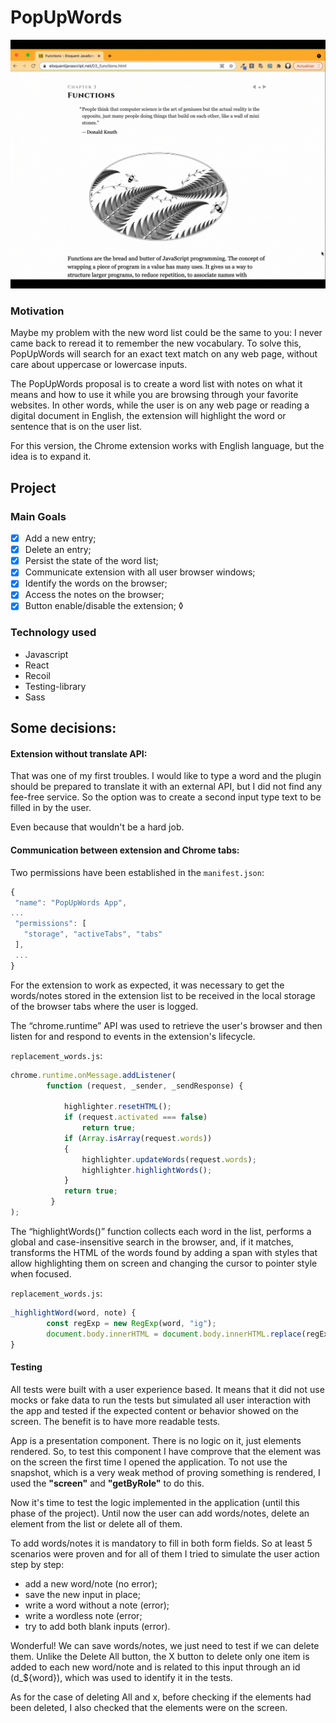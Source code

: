# PopUpWords

<img src="./Demo-v1.gif" width='600px' />

### Motivation
Maybe my problem with the new word list could be the same to you: I never came back to reread it to remember the new vocabulary. To solve this, PopUpWords will search for an exact text match on any web page, without care about uppercase or lowercase inputs.

The PopUpWords  proposal is to create a word list with notes on what it means and how to use it while you are browsing through your favorite websites. In other words, while the user is on any web page or reading a digital document in English, the extension will highlight the word or sentence that is on the user list. 

For this version, the Chrome extension works with English language, but the idea is to expand it. 

## Project

### Main Goals
- [x] Add a new entry;
- [x] Delete an entry;
- [x] Persist the state of the word list;
- [x] Communicate extension with all user browser windows;
- [x] Identify the words on the browser;
- [x] Access the notes on  the browser;
- [x] Button enable/disable the extension;
◊
### Technology used
- Javascript
- React
- Recoil
- Testing-library
- Sass

## Some decisions:
#### Extension without translate API:

That was one of my first troubles. I would like to type a word and the plugin should be prepared to translate it with an external API, but I did not find any fee-free service. So the option was to create a second input type text to be filled in by the user. 

Even because that wouldn't be a hard job.

#### Communication between extension and Chrome tabs:
Two permissions have been established in the `manifest.json`:
```javascript
{
 "name": "PopUpWords App",
...
 "permissions": [
   "storage", "activeTabs", "tabs"
 ],
 ...
}
```
For the extension to work as expected, it was necessary to get the words/notes stored in the extension list to be received in the local storage of the browser tabs where the user is logged.

The “chrome.runtime” API was used to retrieve the user's browser and then listen for and respond to events in the extension's lifecycle.

`replacement_words.js`:
```javascript
chrome.runtime.onMessage.addListener(
        function (request, _sender, _sendResponse) {

            highlighter.resetHTML();
            if (request.activated === false)
                return true;
            if (Array.isArray(request.words))
            {
                highlighter.updateWords(request.words);
                highlighter.highlightWords();
            }
            return true;
         }
);
```

The “highlightWords()” function collects each word in the list, performs a global and case-insensitive search in the browser, and, if it matches, transforms the HTML of the words found by adding a span with styles that allow highlighting them on screen and changing the cursor to pointer style when focused.

`replacement_words.js`:
```javascript
_highlightWord(word, note) { 
        const regExp = new RegExp(word, "ig");
        document.body.innerHTML = document.body.innerHTML.replace(regExp, `<span style='background: yellow; cursor:pointer;' title='${note}'>$&</span>`)
}
```

#### Testing
All tests were built with a user experience based. It means that it did not use mocks or fake data to run the tests but simulated all user interaction with the app and tested if the expected content or behavior showed on the screen. The benefit is to have more readable tests.

App is a presentation component. There is no logic on it, just elements rendered. So, to test this component I have comprove that the element was on the screen the first time I opened the application. To not use the snapshot, which is a very weak method of proving something is rendered, I used the **"screen"** and **"getByRole"** to do this.

Now it's time to test the logic implemented in the application (until this phase of the project). Until now the user can add words/notes, delete an element from the list or delete all of them.

To add words/notes it is mandatory to fill in both form fields. So at least 5 scenarios were proven and for all of them I tried to simulate the user action step by step:
- add a new word/note (no error);
- save the new input in place;
- write a word without a note (error);
- write a wordless note (error;
- try to add both blank inputs (error).

Wonderful! We can save words/notes, we just need to test if we can delete them.
Unlike the Delete All button, the X button to delete only one item is added to each new word/note and is related to this input through an id (d_${word}), which was used to identify it in the tests.

As for the case of deleting All and x, before checking if the elements had been deleted, I also checked that the elements were on the screen.

